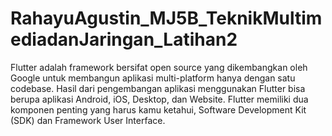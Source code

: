 # RahayuAgustin_MJ5B_TeknikMultimediadanJaringan_Latihan2
Flutter adalah framework bersifat open source yang dikembangkan oleh Google untuk membangun aplikasi multi-platform hanya dengan satu codebase. Hasil dari pengembangan aplikasi menggunakan Flutter bisa berupa aplikasi Android, iOS, Desktop, dan Website. Flutter memiliki dua komponen penting yang harus kamu ketahui, Software Development Kit (SDK) dan Framework User Interface.
